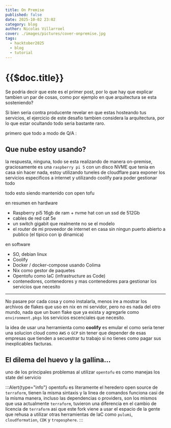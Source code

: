 ```yaml
---
title: On Premise
published: false
date: 2025-10-02 23:02
category: blog
author: Nicolas Villarroel
cover: ./images/pictures/cover-onpremise.jpg
tags:
  - hacktober2025
  - blog
  - tutorial
---
```

# {{$doc.title}}

Se podria decir que este es el primer post, por lo que hay que explicar tambien un par de cosas, como por ejemplo en que arquitectura se esta sosteniendo?

<!--more-->

Si bien seria contra producente revelar en que estas hosteando tus servicios, el ejercicio de este desafio tambien considera la arquitectura, por lo que estar ocultando todo seria bastante raro.

primero que todo a modo de Q/A :

## Que nube estoy usando?

la respuesta, ninguna, todo se esta realizando de manera on-premise, graciosamente es una `raspberry pi 5` con un disco NVME que tenia en casa sin hacer nada, estoy utilizando tuneles de cloudflare para exponer los servicios especificos a internet y utilizando coolify para poder gestionar todo 

todo esto siendo mantenido con open tofu

en resumen en hardware
- Raspberry pi5 16gb de ram + nvme hat con un ssd de 512Gb
- cables de red cat 5e 
- un switch gigabit que realmente no se el modelo
- el router de mi proveedor de internet en casa sin ningun puerto abierto a publico (el tipico con ip dinamica)

en software
- SO, debian linux
- Coolify 
- Docker / docker-compose usando Colima 
- Nix como gestor de paquetes
- Opentofu como IaC (infrastructure as Code)
- contenedores, contenedores y mas contenedores para gestionar los servicios que necesito

---

No pasare por cada cosa y como instalarla, menos ire a mostrar los archivos de flakes que uso en nix en mi servidor, pero no es nada del otro mundo, nada que un buen flake que ya exista y agregarle como `environment.pkgs` los servicios escenciales que necesito.

la idea de usar una herramienta como **coolify** es emular el como seria tener una solucion cloud como `AWS` o `GCP` sin tener que depender de esas empresas que tienden a secuestrar tu trabajo si no tienes como pagar sus inexplicables facturas.

## El dilema del huevo y la gallina...

uno de los principales problemas al utilizar `opentofu` es como manejas los state del servicio 

:::Alert{type="info"}
  opentofu es literamente el heredero open source de `terraform`, tienen la misma sintaxis y la linea de comandos funciona casi de la misma manera, incluso las dependencias o providers, son los mismos que usa actualmente `terraform`, tuvieron una diferencia en el cambio de licencia de `terraform`
  asi que este fork viene a usar el espacio de la gente que rehusa a utilizar otras herramientas de IaC como `pulumi`, `cloudformation`, `CDK` y `troposphere`.
:::


